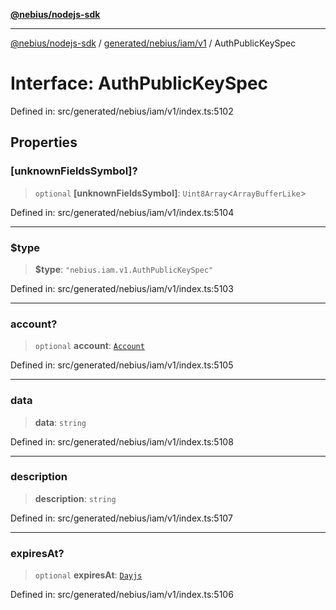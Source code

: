 [**@nebius/nodejs-sdk**](../../../../../README.md)

---

[@nebius/nodejs-sdk](../../../../../README.md) / [generated/nebius/iam/v1](../README.md) / AuthPublicKeySpec

# Interface: AuthPublicKeySpec

Defined in: src/generated/nebius/iam/v1/index.ts:5102

## Properties

### \[unknownFieldsSymbol\]?

> `optional` **\[unknownFieldsSymbol\]**: `Uint8Array`\<`ArrayBufferLike`\>

Defined in: src/generated/nebius/iam/v1/index.ts:5104

---

### $type

> **$type**: `"nebius.iam.v1.AuthPublicKeySpec"`

Defined in: src/generated/nebius/iam/v1/index.ts:5103

---

### account?

> `optional` **account**: [`Account`](Account.md)

Defined in: src/generated/nebius/iam/v1/index.ts:5105

---

### data

> **data**: `string`

Defined in: src/generated/nebius/iam/v1/index.ts:5108

---

### description

> **description**: `string`

Defined in: src/generated/nebius/iam/v1/index.ts:5107

---

### expiresAt?

> `optional` **expiresAt**: [`Dayjs`](../../../../../runtime/protos/core/dayjs/classes/Dayjs.md)

Defined in: src/generated/nebius/iam/v1/index.ts:5106
